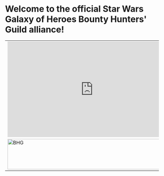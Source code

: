 # Welcome to the official Star Wars Galaxy of Heroes Bounty Hunters' Guild alliance!


<table>
  <tr>
    <td><iframe width="560" height="315" src="https://www.youtube.com/embed/L3UCFjYBYzQ" frameborder="0" allowfullscreen></iframe></td>
  </tr>
  <tr>
    <td><img src="{{ site.url }}/assets/BHLogo.png" alt="BHG" width="560" height="100" border="0"></td>
  </tr>
</table>
